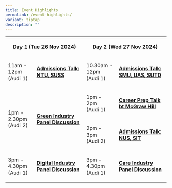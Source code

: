 ```yaml
---
title: Event Highlights
permalink: /event-highlights/
variant: tiptap
description: ""
---
```

<table style="minWidth: 100px">
<colgroup>
<col>
<col>
<col>
<col>
</colgroup>
<tbody>
<tr>
<th rowspan="1" colspan="2">
<p>Day 1 (Tue 26 Nov 2024)</p>
</th>
<th rowspan="1" colspan="2">
<p>Day 2 (Wed 27 Nov 2024)</p>
</th>
</tr>
<tr>
<td rowspan="1" colspan="1">
<p>11am - 12pm
<br>(Audi 1)</p>
</td>
<td rowspan="1" colspan="1">
<p><strong><u>Admissions Talk: NTU, SUSS</u></strong>
</p>
</td>
<td rowspan="1" colspan="1">
<p>10.30am - 12pm
<br>(Audi 1)</p>
</td>
<td rowspan="1" colspan="1">
<p><strong><u>Admissions Talk: SMU, UAS, SUTD</u></strong>
</p>
</td>
</tr>
<tr>
<td rowspan="2" colspan="1">
<p>1pm - 2.30pm
<br>(Audi 2)</p>
</td>
<td rowspan="2" colspan="1">
<p><strong><u>Green Industry Panel Discussion</u></strong>
</p>
</td>
<td rowspan="1" colspan="1">
<p>1pm - 2pm
<br>(Audi 1)</p>
</td>
<td rowspan="1" colspan="1">
<p><strong><u>Career Prep Talk bt McGraw Hill</u></strong>
</p>
</td>
</tr>
<tr>
<td rowspan="1" colspan="1">
<p>2pm - 3pm
<br>(Audi 2)</p>
</td>
<td rowspan="1" colspan="1">
<p><strong><u>Admissions Talk: NUS, SIT</u></strong>
</p>
</td>
</tr>
<tr>
<td rowspan="1" colspan="1">
<p>3pm - 4.30pm
<br>(Audi 1)</p>
</td>
<td rowspan="1" colspan="1">
<p><strong><u>Digital Industry Panel Discussion</u></strong>
</p>
</td>
<td rowspan="1" colspan="1">
<p>3pm - 4.30pm
<br>(Audi 1)</p>
</td>
<td rowspan="1" colspan="1">
<p><strong><u>Care Industry Panel Discussion</u></strong>
</p>
</td>
</tr>
</tbody>
</table>
<p></p>